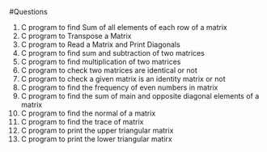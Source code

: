 #Questions

1. C program to find Sum of all elements of each row of a matrix
2. C program to Transpose a Matrix
3. C program to Read a Matrix and Print Diagonals
4. C program to find sum and subtraction of two matrices
5. C program to find multiplication of two matrices
6. C program to check two matrices are identical or not
7. C program to check a given matrix is an identity matrix or not
8. C program to find the frequency of even numbers in matrix
9. C program to find the sum of main and opposite diagonal elements of a matrix
10. C program to find the normal of a matrix
11. C program to find the trace of matrix
12. C program to print the upper triangular matrix
13. C program to print the lower triangular matirx
